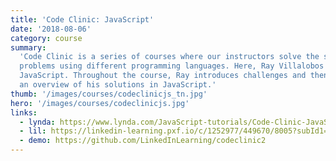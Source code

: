 ```yaml
---
title: 'Code Clinic: JavaScript'
date: '2018-08-06'
category: course
summary:
  'Code Clinic is a series of courses where our instructors solve the same
  problems using different programming languages. Here, Ray Villalobos works with
  JavaScript. Throughout the course, Ray introduces challenges and then provides
  an overview of his solutions in JavaScript.'
thumb: '/images/courses/codeclinicjs_tn.jpg'
hero: '/images/courses/codeclinicjs.jpg'
links:
  - lynda: https://www.lynda.com/JavaScript-tutorials/Code-Clinic-JavaScript/706928-2.html
  - lil: https://linkedin-learning.pxf.io/c/1252977/449670/8005?subId1=linkedin&u=https%3A%2F%2Flinkedin-learning.pxf.io%2Fc%2F1252977%2F449670%2F8005
  - demo: https://github.com/LinkedInLearning/codeclinic2
---
```

